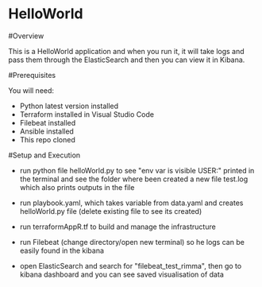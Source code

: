 # HelloWorld
#Overview

This is a HelloWorld application and when you run it, it will take logs and pass them through the ElasticSearch and then you can view it in Kibana. 



#Prerequisites

You will need:
- Python latest version installed
- Terraform installed in Visual Studio Code
- Filebeat installed
- Ansible installed
- This repo cloned




#Setup and Execution

- run python file helloWorld.py to see "env var is visible USER:" printed in the terminal and see the folder where been created a new file test.log which also prints outputs in the file

- run playbook.yaml, which takes variable from data.yaml and creates helloWorld.py file (delete existing file to see its created)

- run terraformAppR.tf to build and manage the infrastructure

- run Filebeat (change directory/open new terminal) so he logs can be easily found in the kibana

- open ElasticSearch and search for "filebeat_test_rimma", then go to kibana dashboard and you can see saved visualisation of data

